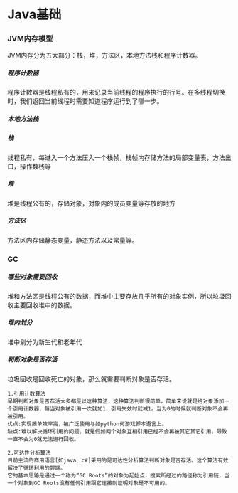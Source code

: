 # Java基础

### JVM内存模型

JVM内存分为五大部分：栈，堆，方法区，本地方法栈和程序计数器。

##### 程序计数器

程序计数器是线程私有的，用来记录当前线程的程序执行的行号。在多线程切换时，我们返回当前线程时需要知道程序运行到了哪一步。

##### 本地方法栈

##### 栈

线程私有，每进入一个方法压入一个栈帧，栈帧内存储方法的局部变量表，方法出口，操作数栈等

##### 堆

堆是线程公有的，存储对象，对象内的成员变量等存放的地方

##### 方法区

方法区内存储静态变量，静态方法以及常量等。

### GC

##### 哪些对象需要回收

堆和方法区是线程公有的数据，而堆中主要存放几乎所有的对象实例，所以垃圾回收主要回收堆中的数据。

##### 堆内划分

堆中划分为新生代和老年代

##### 判断对象是否存活

垃圾回收是回收死亡的对象，那么就需要判断对象是否存活。

```
1.引用计数算法
早期判断对象是否存活大多都是以这种算法，这种算法判断很简单，简单来说就是给对象添加一个引用计数器，每当对象被引用一次就加1，引用失效时就减1。当为0的时候就判断对象不会再被引用。
优点:实现简单效率高，被广泛使用与如python何游戏脚本语言上。
缺点:难以解决循环引用的问题，就是假如两个对象互相引用已经不会再被其它其它引用，导致一直不会为0就无法进行回收。

2.可达性分析算法
目前主流的商用语言[如java、c#]采用的是可达性分析算法判断对象是否存活。这个算法有效解决了循环利用的弊端。
它的基本思路是通过一个称为“GC Roots”的对象为起始点，搜索所经过的路径称为引用链，当一个对象到GC Roots没有任何引用跟它连接则证明对象是不可用的。
```



